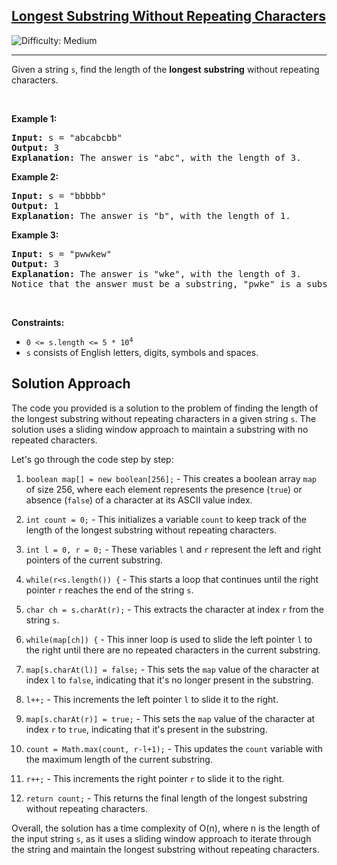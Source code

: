 <h2><a href="https://leetcode.com/problems/longest-substring-without-repeating-characters">Longest Substring Without Repeating Characters</a></h2> <img src='https://img.shields.io/badge/Difficulty-Medium-orange' alt='Difficulty: Medium' /><hr><p>Given a string <code>s</code>, find the length of the <strong>longest</strong> <span data-keyword="substring-nonempty"><strong>substring</strong></span> without repeating characters.</p>

<p>&nbsp;</p>
<p><strong class="example">Example 1:</strong></p>

<pre>
<strong>Input:</strong> s = &quot;abcabcbb&quot;
<strong>Output:</strong> 3
<strong>Explanation:</strong> The answer is &quot;abc&quot;, with the length of 3.
</pre>

<p><strong class="example">Example 2:</strong></p>

<pre>
<strong>Input:</strong> s = &quot;bbbbb&quot;
<strong>Output:</strong> 1
<strong>Explanation:</strong> The answer is &quot;b&quot;, with the length of 1.
</pre>

<p><strong class="example">Example 3:</strong></p>

<pre>
<strong>Input:</strong> s = &quot;pwwkew&quot;
<strong>Output:</strong> 3
<strong>Explanation:</strong> The answer is &quot;wke&quot;, with the length of 3.
Notice that the answer must be a substring, &quot;pwke&quot; is a subsequence and not a substring.
</pre>

<p>&nbsp;</p>
<p><strong>Constraints:</strong></p>

<ul>
	<li><code>0 &lt;= s.length &lt;= 5 * 10<sup>4</sup></code></li>
	<li><code>s</code> consists of English letters, digits, symbols and spaces.</li>
</ul>

## Solution Approach
The code you provided is a solution to the problem of finding the length of the longest substring without repeating characters in a given string `s`. The solution uses a sliding window approach to maintain a substring with no repeated characters.

Let's go through the code step by step:

1. `boolean map[] = new boolean[256];` - This creates a boolean array `map` of size 256, where each element represents the presence (`true`) or absence (`false`) of a character at its ASCII value index.

2. `int count = 0;` - This initializes a variable `count` to keep track of the length of the longest substring without repeating characters.

3. `int l = 0, r = 0;` - These variables `l` and `r` represent the left and right pointers of the current substring.

4. `while(r<s.length()) {` - This starts a loop that continues until the right pointer `r` reaches the end of the string `s`.

5. `char ch = s.charAt(r);` - This extracts the character at index `r` from the string `s`.

6. `while(map[ch]) {` - This inner loop is used to slide the left pointer `l` to the right until there are no repeated characters in the current substring.

7. `map[s.charAt(l)] = false;` - This sets the `map` value of the character at index `l` to `false`, indicating that it's no longer present in the substring.

8. `l++;` - This increments the left pointer `l` to slide it to the right.

9. `map[s.charAt(r)] = true;` - This sets the `map` value of the character at index `r` to `true`, indicating that it's present in the substring.

10. `count = Math.max(count, r-l+1);` - This updates the `count` variable with the maximum length of the current substring.

11. `r++;` - This increments the right pointer `r` to slide it to the right.

12. `return count;` - This returns the final length of the longest substring without repeating characters.

Overall, the solution has a time complexity of O(n), where n is the length of the input string `s`, as it uses a sliding window approach to iterate through the string and maintain the longest substring without repeating characters.
